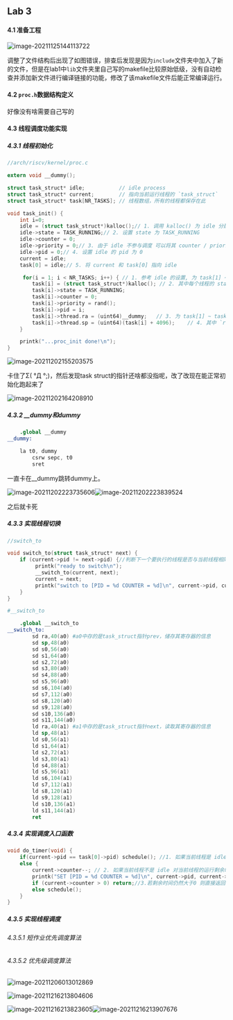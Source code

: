 ## Lab 3

#### 4.1 准备工程

![image-20211125144113722](/home/himeros/Asche/OS/lab3-3190105097/image-20211125144113722.png)

调整了文件结构后出现了如图错误，排查后发现是因为`include`文件夹中加入了新的文件，但是在lab1中`lib`文件夹里自己写的makefile比较原始低级，没有自动检查并添加新文件进行编译链接的功能，修改了该makefile文件后能正常编译运行。

#### 4.2 `proc.h`数据结构定义

好像没有啥需要自己写的

#### 4.3 线程调度功能实现

##### 4.3.1 线程初始化

```c
//arch/riscv/kernel/proc.c

extern void __dummy();

struct task_struct* idle;           // idle process
struct task_struct* current;        // 指向当前运行线程的 `task_struct`
struct task_struct* task[NR_TASKS]; // 线程数组，所有的线程都保存在此

void task_init() {
    int i=0;
    idle = (struct task_struct*)kalloc();// 1. 调用 kalloc() 为 idle 分配一个物理页
    idle->state = TASK_RUNNING;// 2. 设置 state 为 TASK_RUNNING
    idle->counter = 0;
    idle->priority = 0;// 3. 由于 idle 不参与调度 可以将其 counter / priority 设置为 0
    idle->pid = 0;// 4. 设置 idle 的 pid 为 0
    current = idle;
    task[0] = idle;// 5. 将 current 和 task[0] 指向 idle

     for(i = 1; i < NR_TASKS; i++) { // 1. 参考 idle 的设置, 为 task[1] ~ task[NR_TASKS - 1] 进行初始化
        task[i] = (struct task_struct*)kalloc(); // 2. 其中每个线程的 state 为 TASK_RUNNING, counter 为 0, priority 使用 rand() 来设置, pid 为该线程在线程数组中的下标。
        task[i]->state = TASK_RUNNING;
        task[i]->counter = 0;
        task[i]->priority = rand();
        task[i]->pid = i;
        task[i]->thread.ra = (uint64)__dummy;   // 3. 为 task[1] ~ task[NR_TASKS - 1] 设置 `thread_struct` 中的 `ra` 和 `sp`,
        task[i]->thread.sp = (uint64)(task[i] + 4096);    // 4. 其中 `ra` 设置为 __dummy （见 4.3.2）的地址， `sp` 设置为 该线程申请的物理页的高地址
    }

    printk("...proc_init done!\n");
}

```

![image-20211202155203575](/home/himeros/Asche/OS/lab3-3190105097/image-20211202155203575.png)

卡住了Σ(   °Д °;)，然后发现task struct的指针还啥都没指呢，改了改现在能正常初始化跑起来了

![image-20211202164208910](/home/himeros/Asche/OS/lab3-3190105097/image-20211202164208910.png)

##### 4.3.2 __dummy和dummy

```s
    .global __dummy
__dummy:

	la t0, dummy
        csrw sepc, t0
        sret
```



一直卡在__dummy跳转dummy上。

![image-20211202223735606](/home/himeros/Asche/OS/lab3-3190105097/image-20211202223735606.png)![image-20211202223839524](/home/himeros/Asche/OS/lab3-3190105097/image-20211202223839524.png)

之后就卡死

##### 4.3.3 实现线程切换

```c
//switch_to

void switch_to(struct task_struct* next) {
    if (current->pid != next->pid) {//判断下一个要执行的线程是否与当前线程相同
         printk("ready to switch\n");
         __switch_to(current, next);
         current = next;
         printk("switch to [PID = %d COUNTER = %d]\n", current->pid, current->counter); 
    }
}
```

```s
#__switch_to

    .global __switch_to
__switch_to:
        sd ra,40(a0) #a0中存的是task_struct指针prev，储存其寄存器的信息
        sd sp,48(a0)
        sd s0,56(a0)
        sd s1,64(a0)
        sd s2,72(a0)
        sd s3,80(a0)
        sd s4,88(a0)
        sd s5,96(a0)
        sd s6,104(a0)
        sd s7,112(a0)
        sd s8,120(a0)
        sd s9,128(a0)
        sd s10,136(a0)
        sd s11,144(a0)
        ld ra,40(a1) #a1中存的是task_struct指针next，读取其寄存器的信息
        ld sp,48(a1)
        ld s0,56(a1)
        ld s1,64(a1)
        ld s2,72(a1)
        ld s3,80(a1)
        ld s4,88(a1)
        ld s5,96(a1)
        ld s6,104(a1)
        ld s7,112(a1)
        ld s8,120(a1)
        ld s9,128(a1)
        ld s10,136(a1)
        ld s11,144(a1)
        ret
```

##### 4.3.4 实现调度入口函数

```c
void do_timer(void) {
    if(current->pid == task[0]->pid) schedule(); //1. 如果当前线程是 idle 线程 直接进行调度
    else {
        current->counter--; // 2. 如果当前线程不是 idle 对当前线程的运行剩余时间减1 
        printk("SET [PID = %d COUNTER = %d]\n", current->pid, current->counter);
        if (current->counter > 0) return;//3.若剩余时间仍然大于0 则直接返回 否则进行调度
        else schedule();
    }
}
```

##### 4.3.5 实现线程调度

###### 4.3.5.1 短作业优先调度算法

###### 4.3.5.2 优先级调度算法

![image-20211206013012869](/home/himeros/Asche/OS/lab3-3190105097/image-20211206013012869.png)

![image-20211216213804606](/home/himeros/Asche/OS/lab3-3190105097/image-20211216213804606.png)

![image-20211216213823605](/home/himeros/Asche/OS/lab3-3190105097/image-20211216213823605.png)![image-20211216213907676](/home/himeros/Asche/OS/lab3-3190105097/image-20211216213907676.png)
